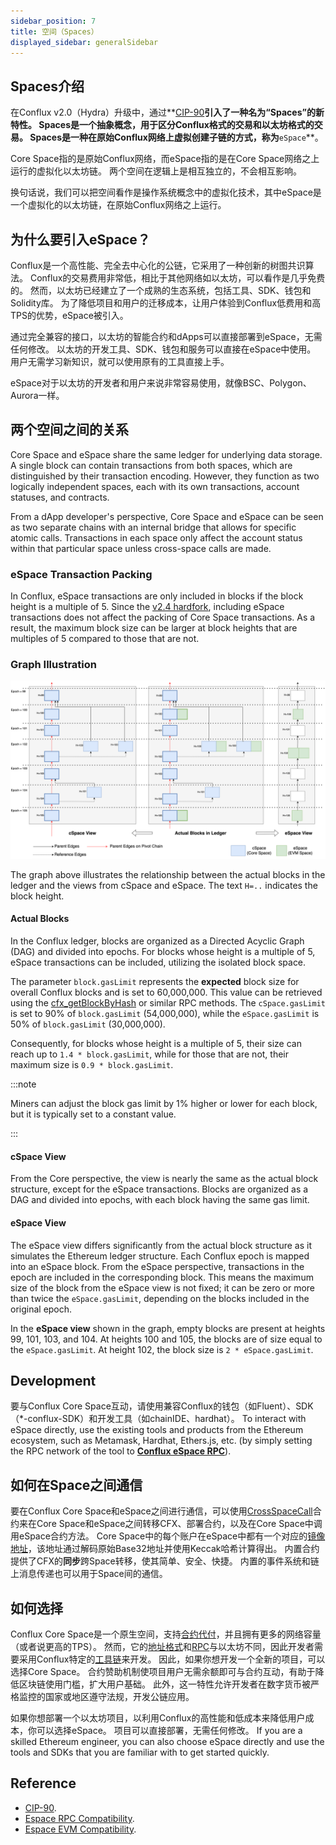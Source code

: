 ```yaml
---
sidebar_position: 7
title: 空间（Spaces）
displayed_sidebar: generalSidebar
---
```


## **Spaces介绍**

在Conflux v2.0（Hydra）升级中，通过**[CIP-90](https://github.com/Conflux-Chain/CIPs/blob/master/CIPs/cip-90.md)**引入了一种名为“Spaces”的新特性。 Spaces是一个抽象概念，用于区分Conflux格式的交易和以太坊格式的交易。 Spaces是一种在原始Conflux网络上虚拟创建子链的方式，称为**`eSpace`**。

Core Space指的是原始Conflux网络，而eSpace指的是在Core Space网络之上运行的虚拟化以太坊链。 两个空间在逻辑上是相互独立的，不会相互影响。

换句话说，我们可以把空间看作是操作系统概念中的虚拟化技术，其中eSpace是一个虚拟化的以太坊链，在原始Conflux网络之上运行。

## **为什么要引入eSpace？**

Conflux是一个高性能、完全去中心化的公链，它采用了一种创新的树图共识算法。 Conflux的交易费用非常低，相比于其他网络如以太坊，可以看作是几乎免费的。 然而，以太坊已经建立了一个成熟的生态系统，包括工具、SDK、钱包和Solidity库。 为了降低项目和用户的迁移成本，让用户体验到Conflux低费用和高TPS的优势，eSpace被引入。

通过完全兼容的接口，以太坊的智能合约和dApps可以直接部署到eSpace，无需任何修改。 以太坊的开发工具、SDK、钱包和服务可以直接在eSpace中使用。 用户无需学习新知识，就可以使用原有的工具直接上手。

eSpace对于以太坊的开发者和用户来说非常容易使用，就像BSC、Polygon、Aurora一样。

## **两个空间之间的关系**

Core Space and eSpace share the same ledger for underlying data storage. A single block can contain transactions from both spaces, which are distinguished by their transaction encoding. However, they function as two logically independent spaces, each with its own transactions, account statuses, and contracts.

From a dApp developer's perspective, Core Space and eSpace can be seen as two separate chains with an internal bridge that allows for specific atomic calls. Transactions in each space only affect the account status within that particular space unless cross-space calls are made.

### eSpace Transaction Packing

In Conflux, eSpace transactions are only included in blocks if the block height is a multiple of 5. Since the [v2.4 hardfork](../hardforks/v2.4.md), including eSpace transactions does not affect the packing of Core Space transactions. As a result, the maximum block size can be larger at block heights that are multiples of 5 compared to those that are not.

### Graph Illustration

![spaces view from hardfork v2.4](./img/space.drawio.svg)

The graph above illustrates the relationship between the actual blocks in the ledger and the views from cSpace and eSpace. The text `H=..` indicates the block height.

#### Actual Blocks

In the Conflux ledger, blocks are organized as a Directed Acyclic Graph (DAG) and divided into epochs. For blocks whose height is a multiple of 5, eSpace transactions can be included, utilizing the isolated block space.

The parameter `block.gasLimit` represents the **expected** block size for overall Conflux blocks and is set to 60,000,000. This value can be retrieved using the [cfx_getBlockByHash](../../core/build/json-rpc/cfx-namespace.md) or similar RPC methods. The `cSpace.gasLimit` is set to 90% of `block.gasLimit` (54,000,000), while the `eSpace.gasLimit` is 50% of `block.gasLimit` (30,000,000).

Consequently, for blocks whose height is a multiple of 5, their size can reach up to `1.4 * block.gasLimit`, while for those that are not, their maximum size is `0.9 * block.gasLimit`.

:::note

Miners can adjust the block gas limit by 1% higher or lower for each block, but it is typically set to a constant value.

:::

#### cSpace View

From the Core perspective, the view is nearly the same as the actual block structure, except for the eSpace transactions. Blocks are organized as a DAG and divided into epochs, with each block having the same gas limit.

#### eSpace View

The eSpace view differs significantly from the actual block structure as it simulates the Ethereum ledger structure. Each Conflux epoch is mapped into an eSpace block. From the eSpace perspective, transactions in the epoch are included in the corresponding block. This means the maximum size of the block from the eSpace view is not fixed; it can be zero or more than twice the `eSpace.gasLimit`, depending on the blocks included in the original epoch.

In the **eSpace view** shown in the graph, empty blocks are present at heights 99, 101, 103, and 104. At heights 100 and 105, the blocks are of size equal to the `eSpace.gasLimit`. At height 102, the block size is `2 * eSpace.gasLimit`.

## Development

要与Conflux Core Space互动，请使用兼容Conflux的钱包（如Fluent）、SDK（*-conflux-SDK）和开发工具（如chainIDE、hardhat）。 To interact with eSpace directly, use the existing tools and products from the Ethereum ecosystem, such as Metamask, Hardhat, Ethers.js, etc. (by simply setting the RPC network of the tool to **[Conflux eSpace RPC](../../espace/network-endpoints.md)**).

## **如何在Space之间通信**

要在Conflux Core Space和eSpace之间进行通信，可以使用[CrossSpaceCall](../../core/core-space-basics/internal-contracts/crossSpaceCall.md)合约来在Core Space和eSpace之间转移CFX、部署合约，以及在Core Space中调用eSpace合约方法。 Core Space中的每个账户在eSpace中都有一个对应的[镜像地址](../../espace/build/accounts.md#mapped-addresses-in-cross-space-operations)，该地址通过解码原始Base32地址并使用Keccak哈希计算得出。 内置合约提供了CFX的**同步**跨Space转移，使其简单、安全、快捷。 内置的事件系统和链上消息传递也可以用于Space间的通信。

## **如何选择**

Conflux Core Space是一个原生空间，支持[合约代付](../../core/core-space-basics/internal-contracts/sponsor-whitelist-control.md)，并且拥有更多的网络容量（或者说更高的TPS）。 然而，它的[地址格式](../../core/core-space-basics/addresses.md)和[RPC](../../core/build/json-rpc/cfx-namespace.md)与以太坊不同，因此开发者需要采用Conflux特定的[工具链](../../core/build/sdks-and-tools/sdks.md)来开发。 因此，如果你想开发一个全新的项目，可以选择Core Space。 合约赞助机制使项目用户无需余额即可与合约互动，有助于降低区块链使用门槛，扩大用户基础。 此外，这一特性允许开发者在数字货币被严格监控的国家或地区遵守法规，开发公链应用。

如果你想部署一个以太坊项目，以利用Conflux的高性能和低成本来降低用户成本，你可以选择eSpace。 项目可以直接部署，无需任何修改。 If you are a skilled Ethereum engineer, you can also choose eSpace directly and use the tools and SDKs that you are familiar with to get started quickly.

## Reference

- [CIP-90](https://github.com/Conflux-Chain/CIPs/blob/master/CIPs/cip-90.md).
- [Espace RPC Compatibility](../../espace/build/jsonrpc-compatibility.md).
- [Espace EVM Compatibility](../../espace/build/evm-compatibility.md).
